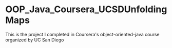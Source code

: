 # OOP_Java_Coursera_UCSDUnfoldingMaps
This is the project I completed in Coursera's object-oriented-java course organized by UC San Diego
